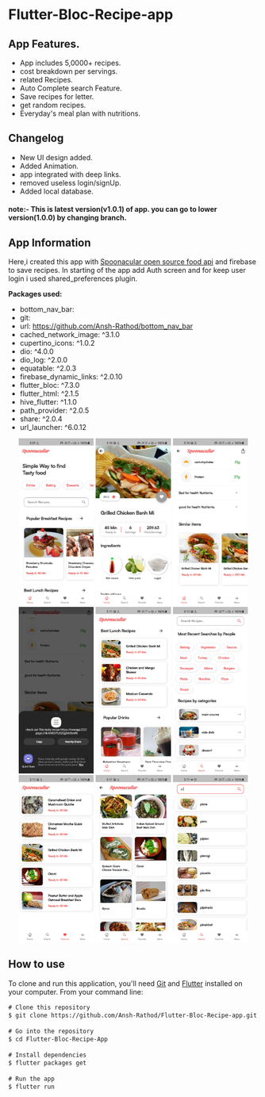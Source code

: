 # Flutter-Bloc-Recipe-app

## App Features.

- App includes 5,0000+ recipes.
- cost breakdown per servings.
- related Recipes.
- Auto Complete search Feature.
- Save recipes for letter.
- get random recipes.
- Everyday's meal plan with nutritions.

## Changelog

- New UI design added.
- Added Animation.
- app integrated with deep links.
- removed useless login/signUp.
- Added local database.

#### note:- This is latest version(v1.0.1) of app. you can go to lower version(1.0.0) by changing branch.

## App Information

Here,i created this app with [Spoonacular open source food api](https://spoonacular.com/food-api/) and firebase to save recipes. In starting of the app add Auth screen and for keep user login i used shared_preferences plugin.

**Packages used:**

- bottom_nav_bar:
- git:
- url: https://github.com/Ansh-Rathod/bottom_nav_bar
- cached_network_image: ^3.1.0
- cupertino_icons: ^1.0.2
- dio: ^4.0.0
- dio_log: ^2.0.0
- equatable: ^2.0.3
- firebase_dynamic_links: ^2.0.10
- flutter_bloc: ^7.3.0
- flutter_html: ^2.1.5
- hive_flutter: ^1.1.0
- path_provider: ^2.0.5
- share: ^2.0.4
- url_launcher: ^6.0.12

<p align="center">
<img src="screenshots\Screenshot_20211010-170957.jpg" width="30%">
<img src="screenshots\Screenshot_20211010-171015.jpg" width="30%">
<img src="screenshots\Screenshot_20211010-171028.jpg" width="30%">
<img src="screenshots\Screenshot_20211010-171048_Android System.jpg" width="30%">
<img src="screenshots\Screenshot_20211010-171101.jpg" width="30%">
<img src="screenshots\Screenshot_20211010-171106.jpg" width="30%">
<img src="screenshots\Screenshot_20211010-171110.jpg" width="30%">
<img src="screenshots\Screenshot_20211010-171121.jpg" width="30%">
<img src="screenshots\Screenshot_20211010-171150.jpg" width="30%">

</p>

## How to use

To clone and run this application, you'll need [Git](https://git-scm.com/downloads) and [Flutter](https://flutter.dev/docs/get-started/install) installed on your computer. From your command line:

```
# Clone this repository
$ git clone https://github.com/Ansh-Rathod/Flutter-Bloc-Recipe-app.git

# Go into the repository
$ cd Flutter-Bloc-Recipe-App

# Install dependencies
$ flutter packages get

# Run the app
$ flutter run
```

